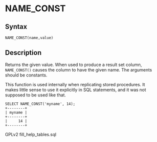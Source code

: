 
# NAME_CONST

## Syntax


```
NAME_CONST(name,value)
```

## Description


Returns the given value. When used to produce a result set column,
 `NAME_CONST()` causes the column to have the given name. The
arguments should be constants.


This function is used internally when replicating stored procedures. It makes little sense to use it explicitly in SQL statements, and it was not supposed to be used like that.


```
SELECT NAME_CONST('myname', 14);
+--------+
| myname |
+--------+
|     14 |
+--------+
```


GPLv2 fill_help_tables.sql

